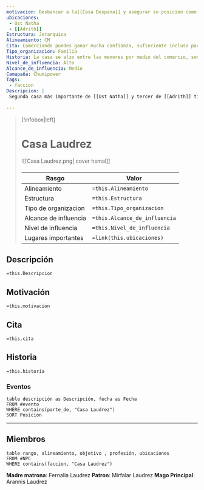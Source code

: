 ```yaml
---
motivacion: Desbancar a la[[Casa Despana]] y asegurar su posición como la segunda casa de [[Ust Natha]]
ubicaciones:
 - Ust Natha
 - [[Adrith]]
Estructura: Jerarquica 
Alineamiento: CM
Cita: Comerciando puedes ganar mucha confianza, sufieciente incluso para que se sorprendan cuando les apuñales por la espalda
Tipo_organizacion: Familia
Historia: La casa se alzo entre las menores por medio del comercio, son los principales promotores del crecimiento economico de [[Ust Natha]]
Nivel_de_influencia: Alto
Alcance_de_influencia: Medio
Camapaña: Chumipower 
Tags:
 - faccion
Descripcion: |
 Segunda casa más importante de [[Ust Natha]] y tercer de [[Adrith]] tienen bastante sedes por distintas ciudades drows. Su extrategia de expansión esta dando sus frutos aunque debido a su enfoque mas economico y menos comercial han pasado desapercibidos a numerosas casas. En su lugar prefieren el uso de mercenarios para tramar sus planes.
 
---
```

> [!infobox|left]
>  # Casa Laudrez
> ![[Casa Laudrez.png| cover hsmal]]
> ###
> |Rasgo | Valor |
> | --- | --- |
> | Alineamiento | `=this.Alineamiento`|
> | Estructura | `=this.Estructura` |
> | Tipo de organizacion | `=this.Tipo_organizacion` |
>  | Alcance de influencia| `=this.Alcance_de_influencia` |
>  | Nivel de influencia| `=this.Nivel_de_influencia` |
>  | Lugares  importantes| `=link(this.ubicaciones)` |


## Descripción
`=this.Descripcion`
## Motivación
`=this.motivacion`
## Cita
`=this.cita`
## Historia
`=this.historia`
### Eventos
```dataview
table descripción as Descripción, fecha as Fecha
FROM #evento
WHERE contains(parte_de, "Casa Laudrez")
SORT Posicion
```

___

## Miembros
```dataview
table rango, alineamiento, objetivo , profesión, ubicaciones
FROM #NPC
WHERE contains(faccion, "Casa Laudrez")
```
 **Madre matrona**: Fernalia Laudrez 
 **Patron**:  Mirfalar Laudrez
 **Mago Principal**: Arannis Laudrez 
